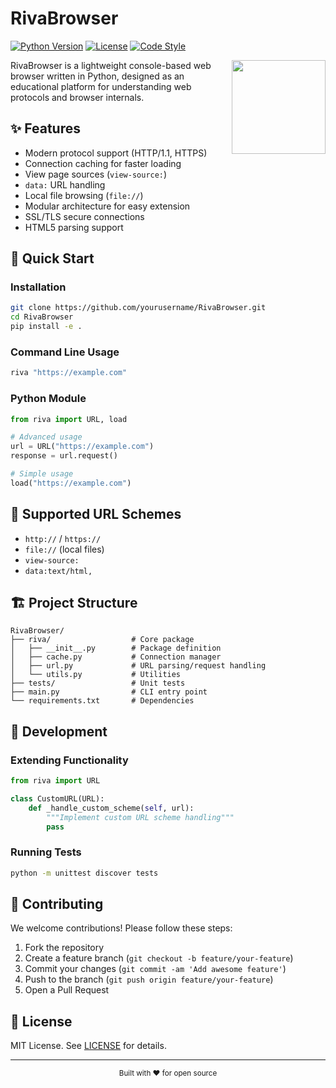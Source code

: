 # RivaBrowser

[![Python Version](https://img.shields.io/badge/python-3.8+-blue.svg)](https://www.python.org/downloads/)
[![License](https://img.shields.io/badge/license-MIT-green.svg)](LICENSE)
[![Code Style](https://img.shields.io/badge/code%20style-black-000000.svg)](https://github.com/psf/black)

<img src="assets/logo.png" width="150" align="right">

RivaBrowser is a lightweight console-based web browser written in Python, designed as an educational platform for understanding web protocols and browser internals.

## ✨ Features

- Modern protocol support (HTTP/1.1, HTTPS)
- Connection caching for faster loading
- View page sources (`view-source:`)
- `data:` URL handling
- Local file browsing (`file://`)
- Modular architecture for easy extension
- SSL/TLS secure connections
- HTML5 parsing support

## 🚀 Quick Start

### Installation
```bash
git clone https://github.com/yourusername/RivaBrowser.git
cd RivaBrowser
pip install -e .
```

### Command Line Usage
```bash
riva "https://example.com"
```

### Python Module
```python
from riva import URL, load

# Advanced usage
url = URL("https://example.com")
response = url.request()

# Simple usage
load("https://example.com")
```

## 🌟 Supported URL Schemes
- `http://` / `https://`
- `file://` (local files)
- `view-source:`
- `data:text/html,`

## 🏗 Project Structure

```
RivaBrowser/
├── riva/                  # Core package
│   ├── __init__.py        # Package definition
│   ├── cache.py           # Connection manager
│   ├── url.py             # URL parsing/request handling
│   └── utils.py           # Utilities
├── tests/                 # Unit tests
├── main.py                # CLI entry point
└── requirements.txt       # Dependencies
```

## 🔧 Development

### Extending Functionality
```python
from riva import URL

class CustomURL(URL):
    def _handle_custom_scheme(self, url):
        """Implement custom URL scheme handling"""
        pass
```

### Running Tests
```bash
python -m unittest discover tests
```

## 🤝 Contributing

We welcome contributions! Please follow these steps:

1. Fork the repository
2. Create a feature branch (`git checkout -b feature/your-feature`)
3. Commit your changes (`git commit -am 'Add awesome feature'`)
4. Push to the branch (`git push origin feature/your-feature`)
5. Open a Pull Request

## 📜 License

MIT License. See [LICENSE](LICENSE) for details.

---

<div align="center">
  <sub>Built with ❤️ for open source</sub>
</div>
